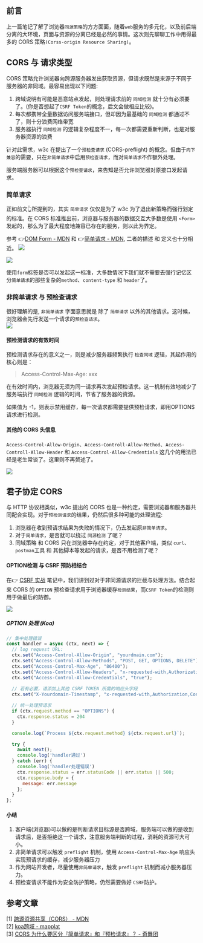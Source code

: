 ## 前言
上一篇笔记了解了浏览器`同源策略`的方方面面，随着`web`服务的多元化，以及前后端分离的大环境，页面与资源的分离已经是必然的事情。这次则先聊聊工作中用得最多的 CORS 策略`(Corss-origin Resource Sharing)`。     

## CORS 与 请求类型
CORS 策略允许浏览器向跨源服务器发出获取资源，但请求既然是来源于不同于服务器的非同域。最容易出现以下问题: 
1. 跨域说明有可能是恶意站点发起，则处理请求前的 `同域检测` 就十分有必须要了。(你是否想起了`CSRF Token`的概念，后文会做相应比较)。     
2. 每次都携带全量数据访问服务端接口，但却因为最基础的 `同域检测` 都通过不了，则十分浪费网络带宽
3. 服务器执行 `同域检测` 的逻辑复杂程度不一，每一次都需要重新判断，也是对服务器资源的浪费   

针对此需求，w3c 在提出了一个`预检查请求` (CORS-preflight) 的概念。但由于`向下兼容`的需要，只在`非简单请求`中启用`预检查请求`，而对`简单请求`不作额外处理。    

服务端服务器可以根据这个`预检查请求`，来告知是否允许浏览器对原接口发起请求。
     
### 简单请求
正如前文👆所提到的，其实 `简单请求` 仅仅是为了 w3c 为了退出新策略而强行划定的标准。在 CORS 标准推出前，浏览器与服务器的数据交互大多数是使用 `<Form>` 发起的，那么为了最大程度地兼容已存在的服务，则以此为界定。

参考 👉[DOM Form - MDN](https://developer.mozilla.org/zh-CN/docs/Web/HTML/Element/form) 和  👉[简单请求 - MDN](https://developer.mozilla.org/zh-CN/docs/Web/HTTP/Access_control_CORS), 二者的描述 和 定义也十分相近。
![](/blog_assets/html_form_method.png)    

![](/blog_assets/simple_request_desc.png)

使用`form`标签是否可以发起这一标准，大多数情况下我们就不需要去强行记忆区分`简单请求`的那些复杂的`method`、`content-type` 和 `header`了。

### 非简单请求 与 预检查请求
很好理解的是, `非简单请求` 字面意思就是 除了 `简单请求` 以外的其他请求。这时候，浏览器会先行发送一个请求的`预检查请求`。     
![](/blog_assets/freflight-request.png)   

#### 预检测请求的有效时间
预检测请求存在的意义之一，则是减少服务器频繁执行 `检查同域` 逻辑，其起作用的核心则是： 
> Access-Control-Max-Age: xxx

在有效时间内，浏览器无须为同一请求再次发起预检请求。这一机制有效地减少了服务端执行 `同域检测` 逻辑的时间，节省了服务器的资源。   

如果值为 -1，则表示禁用缓存，每一次请求都需要提供预检请求，即用OPTIONS请求进行检测。

#### 其他的 CORS 头信息
`Access-Control-Allow-Origin`、`Access-Controll-Allow-Method`、`Access-Controll-Allow-Header` 和 `Access-Control-Allow-Credentials` 这几个的用法已经是老生常谈了。这里则不再赘述了。

![](/blog_assets/cors_header_cctip.png)


## 君子协定 CORS
与 HTTP 协议相类似，w3c 提出的 CORS 也是一种约定，需要浏览器和服务器共同配合实现。对于`预检测请求`的结果，仍然后很多种可能的处理流程: 
1. 浏览器在收到预请求结果为失败的情况下，仍去发起原`非简单请求`。
2. 对于`简单请求`，是否就可以绕过 `同源检测` 了呢？   
3. 同域策略 和 CORS 只在浏览器中存在约定，对于其他客户端，类似 `curl`、`postman`工具 和 其他脚本等发起的请求，是否不用检测了呢？    

#### OPTION检测 与 CSRF 预防相结合
在👉 [CSRF 实战](https://github.com/HXWfromDJTU/blog/issues/29) 笔记中，我们讲到过对于非同源请求的拦截与处理方法。结合起来 CORS 的 `OPTION` 预检查请求用于浏览器缓存`检测结果`，而`CSRF Token`的检测则用于做最后的防御。    

![](/blog_assets/option_csrf_combine.png)    

##### OPTION 处理 (Koa)

```js
// 集中处理错误
const handler = async (ctx, next) => {
  // log request URL:
  ctx.set("Access-Control-Allow-Origin", "yourdmain.com");
  ctx.set("Access-Control-Allow-Methods", "POST, GET, OPTIONS, DELETE");
  ctx.set("Access-Control-Max-Age", "86400");
  ctx.set("Access-Control-Allow-Headers", "x-requested-with,Authorization,Content-Type,Accept");
  ctx.set("Access-Control-Allow-Credentials", "true");
  
  // 若有必要，请添加上其他 CSRF TOKEN 所需的响应头字段
  ctx.set("X-Yourdomain-Timestamp", "x-requested-with,Authorization,Content-Type,Accept");

  // 统一处理预请求
  if (ctx.request.method == "OPTIONS") {
    ctx.response.status = 204
  }

  console.log(`Process ${ctx.request.method} ${ctx.request.url}`);

  try {
    await next();
    console.log('handler通过')
  } catch (err) {
    console.log('handler处理错误')
    ctx.response.status = err.statusCode || err.status || 500;
    ctx.response.body = {
      message: err.message
    };
  }
};
```


#### 小结
1. 客户端(浏览器)可以做的是判断请求目标源是否跨域，服务端可以做的是收到请求后，是否拒绝这一个请求，注意服务端判断的过程，消耗的资源可大可小。
2. 非简单请求可以触发 `preflight` 机制，使用 `Access-Control-Max-Age` 响应头实现预请求的缓存，减少服务器压力   
3. 作为网站开发者，尽量使用`非简单请求`，触发 `preflight` 机制而减小服务器压力。     
4. 预检查请求不能作为安全防护策略，仍然需要做好 `CSRF`防护。    

## 参考文章
[1] [跨源资源共享（CORS） - MDN](https://developer.mozilla.org/zh-CN/docs/Web/HTTP/Access_control_CORS)       
[2] [koa跨域 - mapplat](http://blog.mapplat.com/public/javascript/koa%E8%B7%A8%E5%9F%9F/)     
[3] [CORS 为什么要区分『简单请求』和『预检请求』？ - 奇舞团](https://juejin.im/post/6844903936512491528)     